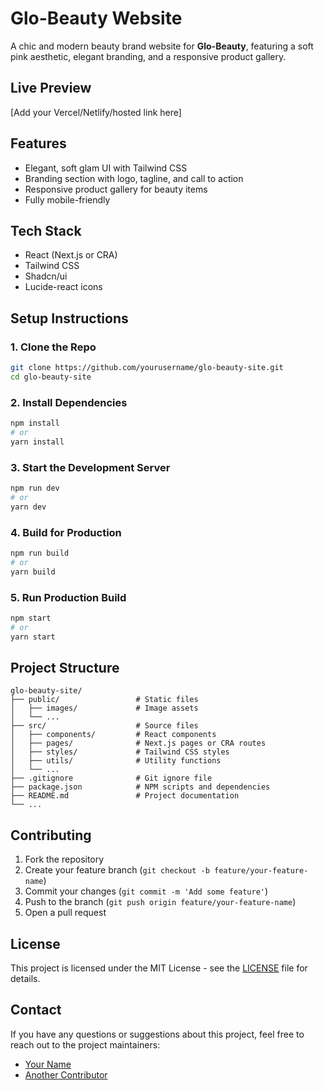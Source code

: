 # Glo-Beauty Website

A chic and modern beauty brand website for **Glo-Beauty**, featuring a soft pink aesthetic, elegant branding, and a responsive product gallery.

## Live Preview
[Add your Vercel/Netlify/hosted link here]

## Features
- Elegant, soft glam UI with Tailwind CSS
- Branding section with logo, tagline, and call to action
- Responsive product gallery for beauty items
- Fully mobile-friendly

## Tech Stack
- React (Next.js or CRA)
- Tailwind CSS
- Shadcn/ui
- Lucide-react icons

## Setup Instructions

### 1. Clone the Repo
```bash
git clone https://github.com/yourusername/glo-beauty-site.git
cd glo-beauty-site
```

### 2. Install Dependencies
```bash
npm install
# or
yarn install
```

### 3. Start the Development Server
```bash
npm run dev
# or
yarn dev
```

### 4. Build for Production
```bash
npm run build
# or
yarn build
```

### 5. Run Production Build
```bash
npm start
# or
yarn start
```

## Project Structure
```
glo-beauty-site/
├── public/                 # Static files
│   ├── images/             # Image assets
│   └── ...
├── src/                    # Source files
│   ├── components/         # React components
│   ├── pages/              # Next.js pages or CRA routes
│   ├── styles/             # Tailwind CSS styles
│   ├── utils/              # Utility functions
│   └── ...
├── .gitignore              # Git ignore file
├── package.json            # NPM scripts and dependencies
├── README.md               # Project documentation
└── ...
```

## Contributing
1. Fork the repository
2. Create your feature branch (`git checkout -b feature/your-feature-name`)
3. Commit your changes (`git commit -m 'Add some feature'`)
4. Push to the branch (`git push origin feature/your-feature-name`)
5. Open a pull request

## License
This project is licensed under the MIT License - see the [LICENSE](LICENSE) file for details.

## Contact
If you have any questions or suggestions about this project, feel free to reach out to the project maintainers:

- [Your Name](https://github.com/yourusername)
- [Another Contributor](https://github.com/anotherusername)
